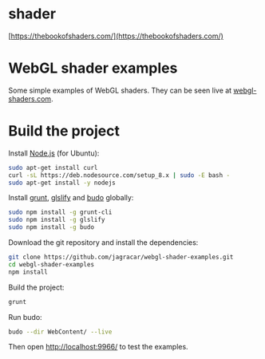 # shader
[https://thebookofshaders.com/](https://thebookofshaders.com/)

# WebGL shader examples

Some simple examples of WebGL shaders. They can be seen live at [webgl-shaders.com](https://webgl-shaders.com).

# Build the project

Install [Node.js](https://nodejs.org) (for Ubuntu):

``` bash
sudo apt-get install curl
curl -sL https://deb.nodesource.com/setup_8.x | sudo -E bash -
sudo apt-get install -y nodejs
```

Install [grunt](https://gruntjs.com/), [glslify](https://github.com/glslify/glslify) and [budo](https://github.com/mattdesl/budo) globally:

``` bash
sudo npm install -g grunt-cli
sudo npm install -g glslify
sudo npm install -g budo
```

Download the git repository and install the dependencies:

``` bash
git clone https://github.com/jagracar/webgl-shader-examples.git
cd webgl-shader-examples
npm install
```

Build the project:

``` bash
grunt
```

Run budo:

``` bash
budo --dir WebContent/ --live
```

Then open [http://localhost:9966/](http://localhost:9966/) to test the examples.

